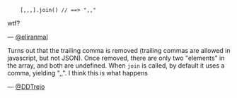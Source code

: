 <code>
    [,,,].join() // ==> ",,"
</code>

wtf?

— [@eliranmal][1]



Turns out that the trailing comma is removed (trailing commas are allowed in
javascript, but not JSON). Once removed, there are only two "elements" in the
array, and both are undefined. When `join` is called, by default it uses a comma,
yielding ",,". I think this is what happens

— [@DDTrejo][2]

[1]:https://twitter.com/eliranmal]
[2]:https://twitter.com/ddtrejo

